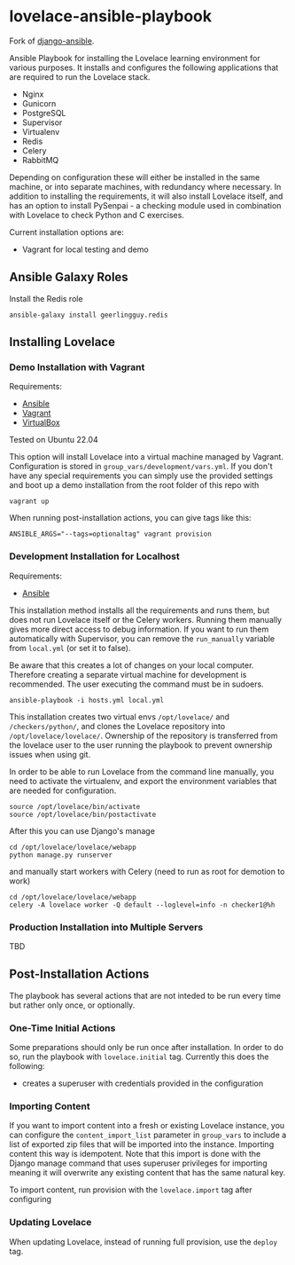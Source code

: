 
lovelace-ansible-playbook
=========================

Fork of [django-ansible].

Ansible Playbook for installing the Lovelace learning environment for various purposes.
It installs and configures the following applications that are required to run the Lovelace stack.

- Nginx
- Gunicorn
- PostgreSQL
- Supervisor
- Virtualenv
- Redis
- Celery
- RabbitMQ

Depending on configuration these will either be installed in the same machine, or into separate
machines, with redundancy where necessary. In addition to installing the requirements, it will also
install Lovelace itself, and has an option to install PySenpai - a checking module used in
combination with Lovelace to check Python and C exercises.

Current installation options are:
- Vagrant for local testing and demo

## Ansible Galaxy Roles

Install the Redis role

```
ansible-galaxy install geerlingguy.redis
```


## Installing Lovelace

### Demo Installation with Vagrant

Requirements:
- [Ansible][ansible-installation_guide]
- [Vagrant][vagrant-downloads]
- [VirtualBox][virtual-box_downloads]

Tested on Ubuntu 22.04

This option will install Lovelace into a virtual machine managed by Vagrant. Configuration is
stored in `group_vars/development/vars.yml`. If you don't have any special requirements you can simply
use the provided settings and boot up a demo installation from the root folder of this repo with

```
vagrant up
```

When running post-installation actions, you can give tags like this:

```
ANSIBLE_ARGS="--tags=optionaltag" vagrant provision
```


### Development Installation for Localhost

Requirements:
- [Ansible][ansible-installation_guide]

This installation method installs all the requirements and runs them, but does not run Lovelace itself
or the Celery workers. Running them manually gives more direct access to debug information. If you want to run
them automatically with Supervisor, you can remove the `run_manually` variable from `local.yml` (or set it to false).

Be aware that this creates a lot of changes on your local computer. Therefore creating a separate virtual machine for development is recommended. The user executing the command must be in sudoers.

```
ansible-playbook -i hosts.yml local.yml
```

This installation creates two virtual envs `/opt/lovelace/` and `/checkers/python/`, and clones the Lovelace
repository into `/opt/lovelace/lovelace/`. Ownership of the repository is transferred from the lovelace user
to the user running the playbook to prevent ownership issues when using git.

In order to be able to run Lovelace from the command line manually, you need to activate the virtualenv, and export the environment variables that are needed for configuration.

```
source /opt/lovelace/bin/activate
source /opt/lovelace/bin/postactivate
```

After this you can use Django's manage

```
cd /opt/lovelace/lovelace/webapp
python manage.py runserver
```

and manually start workers with Celery (need to run as root for demotion to work)

```
cd /opt/lovelace/lovelace/webapp
celery -A lovelace worker -Q default --loglevel=info -n checker1@%h
```


### Production Installation into Multiple Servers

TBD


## Post-Installation Actions

The playbook has several actions that are not inteded to be run every time but rather only once, or
optionally.

### One-Time Initial Actions

Some preparations should only be run once after installation. In order to do so, run the playbook
with `lovelace.initial` tag. Currently this does the following:

- creates a superuser with credentials provided in the configuration

### Importing Content

If you want to import content into a fresh or existing Lovelace instance, you can configure
the `content_import_list` parameter in `group_vars` to include a list of exported zip files
that will be imported into the instance. Importing content this way is idempotent. Note that
this import is done with the Django manage command that uses superuser privileges for importing
meaning it will overwrite any existing content that has the same natural key.

To import content, run provision with the `lovelace.import` tag after configuring

### Updating Lovelace

When updating Lovelace, instead of running full provision, use the `deploy` tag.

[django-ansible]: https://github.com/jcalazan/ansible-django-stack/
[ansible-installation_guide]: https://docs.ansible.com/ansible/latest/installation_guide/intro_installation.html
[vagrant-downloads]: https://www.vagrantup.com/downloads.html
[virtual-box_downloads]: https://www.virtualbox.org/wiki/Downloads

